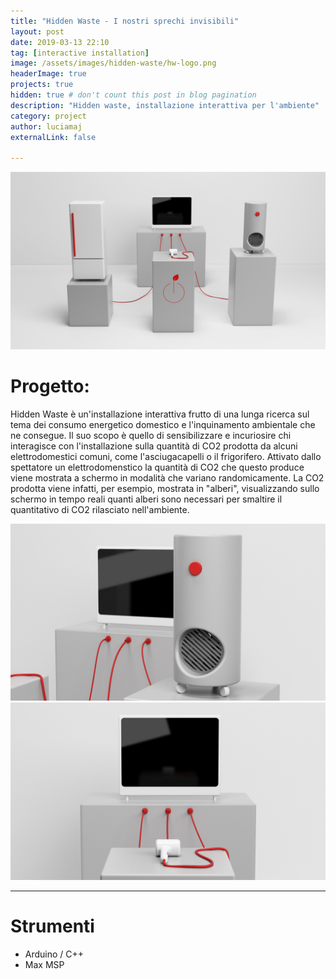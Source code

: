 ```yaml
---
title: "Hidden Waste - I nostri sprechi invisibili"
layout: post
date: 2019-03-13 22:10
tag: [interactive installation]
image: /assets/images/hidden-waste/hw-logo.png
headerImage: true
projects: true
hidden: true # don't count this post in blog pagination
description: "Hidden waste, installazione interattiva per l'ambiente"
category: project
author: luciamaj
externalLink: false

---
```


![image](/assets/images/hidden-waste/hw1.jpg)

# Progetto:
Hidden Waste è un'installazione interattiva frutto di una lunga ricerca sul tema dei consumo energetico domestico e l'inquinamento ambientale che ne consegue. Il suo scopo è quello di sensibilizzare e incuriosire chi interagisce con l'installazione sulla quantità di CO2 prodotta da alcuni elettrodomestici comuni, come l'asciugacapelli o il frigorifero. Attivato dallo spettatore un elettrodomenstico la quantità di CO2 che questo produce viene mostrata a schermo in modalità che variano randomicamente. La CO2 prodotta viene infatti, per esempio, mostrata in "alberi", visualizzando sullo schermo in tempo reali quanti alberi sono necessari per smaltire il quantitativo di CO2 rilasciato nell'ambiente.

![image](/assets/images/hidden-waste/hw2.jpg)
![image](/assets/images/hidden-waste/hw3.jpg)

---

# Strumenti

- Arduino / C++
- Max MSP
